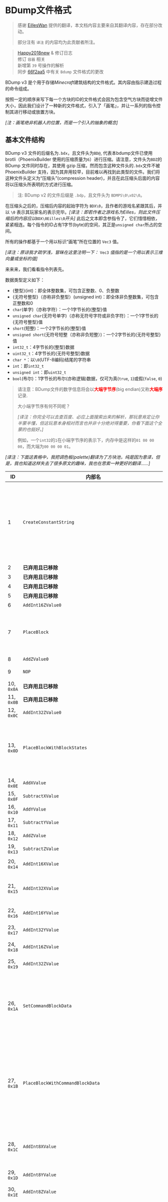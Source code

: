 # BDump文件格式

> 感谢 [EillesWan](https://github.com/EillesWan) 提供的翻译，本文档内容主要来自其翻译内容，存在部分改动。
>
> 部分注有 `译注` 的内容均为此贡献者所注。


> [Happy2018new](https://github.com/Happy2018new) & 修订日志<br/>
> 修订 `容器` 相关<br/>
> 新增第 `39` 号操作的解析<br/>
> 同步 [66f2aa5](https://github.com/LNSSPsd/PhoenixBuilder/commit/66f2aa5b129e51a2154b64e5ff8bffc15290cf02) 中有关 `Bdump` 文件格式的更改


BDump v3 是个用于存储*Minecraft*建筑结构的文件格式。其内容由指示建造过程的命令组成。

按照一定的顺序来写下每一个方块的ID的文件格式会因为包含空气方块而徒增文件大小，因此我们设计了一种新的文件格式，引入了「画笔」，并让一系列的指令控制其进行移动或放置方块。

*\[注：画笔绝非机器人的位置，而是一个引入的抽象的概念\]*










## 基本文件结构

BDump v3 文件的后缀名为`.bdx`，且文件头为`BD@`, 代表本bdump文件已使用 brotli（PhoenixBuilder 使用的压缩质量为`6`）进行压缩。请注意，文件头为`BDZ`的 BDump 文件同时存在，其使用 gzip 压缩，然而包含这种文件头的`.bdx`文件不被 PhoenixBuilder 支持，因为其弃用较早，目前难以再找到此类型的文件。我们将这种文件头定义为“压缩头”(compression header)，并且在此压缩头后面的内容将以压缩头所表明的方式进行压缩。

> 注: BDump v2 的文件后缀是 `.bdp`，且文件头为 `BDMPS\0\x02\0`。

在压缩头之后的，压缩后内容的起始字符为 `BDX\0`，且作者的游戏名紧跟其后，并以 `\0` 表示其玩家名的表示完毕。*\[译注：即若作者之游戏名为Eilles，则此文件压缩后的内容应以*`BDX\0Eilles\0`*开头\]* 此后之文本即含参指令了，它们惜惜相依，紧紧相连。每个指令的ID占有1字节(byte)的空间，其正是`unsigned char`所占的空间。

所有的操作都基于一个用以标识“画笔”所在位置的 `Vec3` 值。

*\[译注：原谅我才疏学浅，冒昧在这里注明一下：* `Vec3` *值指的是一个用以表示三维向量或坐标的值\]*

来来来，我们看看指令列表先。

数据类型定义如下：

* {整型}(int)：即全体整数集，可包含正整数、0、负整数
* {无符号整型}（亦称非负整型）(unsigned int)：即全体非负整数集，可包含正整数和0
* `char`(单字)（亦称字符）：一个1字节长的{整型}值
* `unsigned char`(无符号单字)（亦称无符号字符或非负字符）：一个1字节长的{无符号整型}值
* `short`(短整)：一个2字节长的{整型}值
* `unsigned short`(无符号短整（亦称非负短整）)：一个2字节长的{无符号整型}值
* `int32_t`：4字节长的{整型}数据
* `uint32_t`：4字节长的{无符号整型}数据
* `char *`：以`\0`(UTF-8编码)结尾的字符串
* `int`：即`int32_t`
* `unsigned int`：即`uint32_t`
* `bool`(布尔)：1字节长的布尔(亦称逻辑)数据，仅可为真(`true`, `1`)或假(`false`, `0`)

> 请注意：BDump文件的数字信息将会以<font style="color:red;">**大端字节序**</font>(big endian)又称<font style="color:red;">**大端序**</font>记录.
>
> 大小端字节序有何不同呢？
>
> *\[译注：你完全可以去查百度、必应上面搜索出来的解析，那玩意肯定让你半蒙半懂，但这玩意本身相对而言也并非十分绝对得重要，你看下面这个全蒙的也挺好。\]*
>
> 例如，一个`int32`的`1`在小端字节序的表示下，内存中是这样的`01 00 00 00`，而大端为`00 00 00 01`。

*\[译注：下面这表格中，我把调色板(palette)翻译为了方块池，纯是因为意译，但是，我也知道这样失去了很多原文的趣味，我也在思索一种更好的翻译……\]*

| ID                | 内部名                                     | 描述                                                         | 参数                                                         |
| ----------------- | ------------------------------------------ | ------------------------------------------------------------ | ------------------------------------------------------------ |
| 1                 | `CreateConstantString`                     | 将特定的 `字符串` 放入 `方块池` 。`字符串` 在 `方块池` 中的 `ID` 将按照调用此命令的顺序进行排序。如：你第一次调用这个命令的时候，对应 `字符串` 的 `ID` 为 `0` ，第二次就是 `1` 了。你最多只能添加到 `65535`<br/>*\[译注：通常情况下，`字符串` 是一个方块的 `英文ID名` ，如 `glass` \]* | `char *constantString` |
| 2                 | **已弃用且已移除**                          | - | - |
| 3                 | **已弃用且已移除**                          | - | - |
| 4                 | **已弃用且已移除**                          | - | - |
| 5                 | **已弃用且已移除**                          | - | - |
| 6                 | `AddInt16ZValue0`                          | 将画笔的 `Z` 坐标增加 `value` | `unsigned short value` |
| 7                 | `PlaceBlock`                               | 在画笔所在位置放置一个方块。同时指定欲放置的方块的 `数据值(附加值)` 为 `blockData` ，且该方块在方块池中的 `ID` 为 `blockConstantStringID` | `unsigned short blockConstantStringID`<br/>`unsigned short blockData` |
| 8                 | `AddZValue0`                               | 将画笔的 `Z` 坐标增加 `1` | - |
| 9                 | `NOP`                                      | 摆烂，即不进行操作(`No Operation`) | - |
| 10, `0x0A`        | **已弃用且已移除**                          | - | - |
| 11, `0x0B`        | **已弃用且已移除**                          | - | - |
| 12, `0x0C`        | `AddInt32ZValue0`                          | 将画笔的 `Z` 坐标增加 `value` | `unsigned int value` |
| 13, `0x0D`        | `PlaceBlockWithBlockStates`                | 在画笔所在位置放置一个方块。同时指定欲放置的方块的 `方块状态` 为 `blockStatesString` ，且该方块在方块池中的 `ID` 为 `blockConstantStringID`<br/> `方块状态` 的格式形如 `["color":"orange"]` | `unsigned short blockConstantStringID`<br/>`char *blockStatesString` |
| 14, `0x0E`        | `AddXValue`                                | 将画笔的 `X` 坐标增加 `1` | - |
| 15, `0x0F`        | `SubtractXValue`                           | 将画笔的 `X` 坐标减少 `1` | - |
| 16, `0x10`        | `AddYValue`                                | 将画笔的 `Y` 坐标增加 `1` | - |
| 17, `0x11`        | `SubtractYValue`                           | 将画笔的 `Y` 坐标减少 `1` | - |
| 18, `0x12`        | `AddZValue`                                | 将画笔的 `Z` 坐标增加 `1` | - |
| 19, `0x13`        | `SubtractZValue`                           | 将画笔的 `Z` 坐标减少 `1` | - |
| 20, `0x14`        | `AddInt16XValue`                           | 将画笔的 `X` 坐标增加 `value` 且 `value` 可正可负，亦或 `0` | `short value` |
| 21, `0x15`        | `AddInt32XValue`                           | 将画笔的 `X` 坐标增加 `value`<br/>此指令与上一命令的不同点是此指令使用 `int32_t` 作为其参数 | `int value` |
| 22, `0x16`        | `AddInt16YValue`                           | 将画笔的 `Y` 坐标增加 `value` （同上理） | `short value` |
| 23, `0x17`        | `AddInt32YValue`                           | 将画笔的 `Y` 坐标增加 `value` （同上理） | `int value` |
| 24, `0x18`        | `AddInt16ZValue`                           | 将画笔的 `Z` 坐标增加 `value` （同上理） | `short value` |
| 25, `0x19`        | `AddInt32ZValue`                           | 将画笔的 `Z` 坐标增加 `value` （同上理） | `int value` |
| 26, `0x1A`        | `SetCommandBlockData`                      | **(推荐使用 `36` 号命令)** 在画笔当前位置的方块设置指令方块的数据 *\[译注：这里可能是说，无论是啥方块都可以加指令方块的数据，但是嘞，只有指令方块才能起效\]* | `unsigned int mode {脉冲=0, 重复=1, 连锁=2}`<br/>`char *command`<br/>`char *customName`<br/>`char *lastOutput (此项无效，可被设为 '\0')`<br/>`int tickdelay`<br/>`bool executeOnFirstTick`<br/>`bool trackOutput`<br/>`bool conditional`<br/>`bool needsRedstone` |
| 27, `0x1B`        | `PlaceBlockWithCommandBlockData`           | **(推荐使用 `36` 号命令)** 在画笔当前位置放置方块池中 `ID` 为 `blockConstantStringID` 的方块，且该方块的 `方块数据值(附加值)` 为 `blockData` 。放置完成后，为这个方块设置 `命令方块` 的数据(若可行的话) | `unsigned short blockConstantStringID`<br/>`unsigned short blockData`<br/>`unsigned int mode {脉冲=0, 重复=1, 连锁=2}`<br/>`char *command`<br/>`char *customName`<br/>`char *lastOutput (此项无效，可被设为 '\0')`<br/>`int tickdelay`<br/>`bool executeOnFirstTick`<br/>`bool trackOutput`<br/>`bool conditional`<br/>`bool needRedstone` |
| 28, `0x1C`        | `AddInt8XValue`                            | 将画笔的 `X` 坐标增加 `value`<br/>此指令与命令 `AddInt16XValue(20) `的不同点是此指令使用 `char` 作为其参数 | `char value //int8_t value` |
| 29, `0x1D`        | `AddInt8YValue`                            | 将画笔的 `Y` 坐标增加 `value` （同上理） | `char value //int8_t value` |
| 30, `0x1E`        | `AddInt8ZValue`                            | 将画笔的 `Z` 坐标增加 `value` （同上理） | `char value //int8_t value` |
| 31, `0x1F`        | `UseRuntimeIDPool`                         | 使用预设的 `运行时ID方块池`<br/>`poolId`(预设ID) 是 PhoenixBuilder 内的值。网易MC( 1.17.0 @ 2.0.5 )下的 `poolId` 被我们定为 `117`。 每一个 `运行时ID` 都对应着一个方块，而且包含其 `方块数据值(附加值)`<br/>相关内容详见 [PhoenixBuilder/resources](https://github.com/LNSSPsd/PhoenixBuilder/tree/main/resources)<br/>**已不再在新版本中被使用** | `unsigned char poolId` |
| 32, `0x20`        | `PlaceRuntimeBlock`                        | 使用特定的 `运行时ID` 在当前画笔的位置放置方块 | `unsigned short runtimeId`                                   |
| 33, `0x21`        | `placeBlockWithRuntimeId`                  | 使用特定的 `运行时ID` 在当前画笔的位置放置方块 | `unsigned int runtimeId`                                     |
| 34, `0x22`        | `PlaceRuntimeBlockWithCommandBlockData`    | 使用特定的 `运行时ID` 在当前画笔的位置放置命令方块，并设置其数据 | `unsigned short runtimeId`<br/>`unsigned int mode {脉冲=0, 重复=1, 连锁=2}`<br/>`char *command`<br/>`char *customName`<br/>`char *lastOutput (此项无效，可被设为 '\0')`<br/>`int tickdelay`<br/>`bool executeOnFirstTick`<br/>`bool trackOutput`<br/>`bool conditional`<br/>`bool needRedstone` |
| 35, `0x23`        | `PlaceRuntimeBlockWithCommandBlockDataAndUint32RuntimeID` | 使用特定的 `运行时ID` 在当前画笔的位置放置指令方块，并设置其数据 | `unsigned int runtimeId`<br/>`unsigned int mode {脉冲 = 0, 循环 = 1, 连锁 = 2}`<br/>`char *command`<br/>`char *customName`<br/>`char *lastOutput (此项无效，可被设为 '\0')`<br/>`int tickdelay`<br/>`bool executeOnFirstTick`<br/>`bool trackOutput`<br/>`bool conditional`<br/>`bool needRedstone` |
| 36, `0x24`        | `PlaceCommandBlockWithCommandBlockData`    | 根据给定的 `方块数据值(附加值)` 在当前画笔所在位置放置一个指令方块，并设置其数据值 | `unsigned short data`<br/>`unsigned int mode {脉冲 = 0, 循环 = 1, 连锁 = 2}`<br/>`char *command`<br/>`char *customName`<br/>`char *lastOutput (此项无效，可被设为 '\0')`<br/>`int tickdelay`<br/>`bool executeOnFirstTick`<br/>`bool trackOutput`<br/>`bool conditional`<br/>`bool needRedstone` |
| 37, `0x25`        | `PlaceRuntimeBlockWithChestData`           | 在画笔所在位置放置一个 `runtimeId`(特定的 `运行时ID`) 所表示的方块(如箱子、熔炉、唱片机等)，并向此方块载入数据<br/>其中 `slotCount` 的数据类型为 `unsigned char`，因为我的世界用一个字节来存储物品栏编号。此参数指的是要载入的次数，即要载入的 `ChestData` 结构体数量 | `unsigned short runtimeId` <br/> `unsigned char slotCount` <br/> `struct ChestData data` |
| 38, `0x26`        | `PlaceRuntimeBlockWithChestDataAndUint32RuntimeID` | 在画笔所在位置放置一个 `runtimeId`(特定的 `运行时ID`) 所表示的方块(如箱子、熔炉、唱片机等)，并向此方块载入数据<br/>其中 `slotCount` 的数据类型为 `unsigned char`，因为我的世界用一个字节来存储物品栏编号。此参数指的是要载入的次数，即要载入的 `ChestData` 结构体数量 | `unsigned int runtimeId`<br/>`unsigned char slotCount`<br/>`struct ChestData data` |
| 39, `0x27`        | `RecordBlockEntityData`                    | 记录画笔所在方块的 `方块实体` 数据，但亦可用于记录其他信息<br/>`uint32_t length` 指代 `unsigned char buffer[length]` 的具体长度，而 `unsigned char buffer[length]` 自身则用于记录信息<br/>应当说明的是，由于一些限制，`PhoenixBuilder` 在此处记录的字段不是完整的 `NBT`| `uint32_t length`<br>`unsigned char buffer[length]` |
| 88, `'X'`, `0x58` | `Terminate`                                | 停止读入。注意！虽然通常的结尾应该是 `XE` （2字节），但是用 `X` （1字节）是允许的 | - |
| 90, `0x5A`        | `isSigned` (此命令并非是一个真实的命令)      | 这是一个与其他命令功能稍有不同的命令，其参数应当出现在其前面，而这个指令呢也只能出现在文件的末尾。在不知道所以然的情况下，请不要使用它，因为无效的签名会使得 `PhoenixBuilder` 无法去构建你的结构。详见 `签名` 部分。 | `unsigned char signatureSize` |

此表为 bdump v4 到 2022/1/29 为止的全部指令。

此外，对于 `struct ChestData` 数据结构，应当如下：

```
struct ChestData {
	char *itemName;
	unsigned char count;
	unsigned short data;
	unsigned char slotID;
}
```


（下述内容的其中一部分目前未被更新，除去部分已经弃用的命令外，其余应当正常运作）










## 文件样例
下面是一些 `bdx` 文件的例子。
***

假设我们是一个熊孩子，来放置一个TNT在 `{3,5,6}`(**相对坐标**) 上，顺带地再放一个循环指令方块，里面写着 `kill @e[type=tnt]` 还加了悬浮字 `Kill TNT!` ，且始终启用，放在 `{3,6,6}` 上，再顺手一点，我们放一块恶臭的玻璃在 `{114514,15,1919810}` 上，一块恶臭的铁块在 `{114514,15,1919800}` 上。好了，那么未被压缩的 BDX 文件应为如下：

`BDX\0DEMO\0\x01tnt\0\x1C\x03\x01repeating_command_block\0\x01glass\0\x01iron_block\0\x1E\x06\x1D\x05\x07\0\0\0\0\x10\x1B\0\x01\0\0\x01kill @e[type=tnt]\0Kill TNT!\0\0\0\0\0\0\x01\x01\0\0\x1D\x09\x19\0\x1D\x4B\x3C\x15\0\x01\xBF\x4F\x07\0\x02\0\0\x1E\xF6\x07\0\x03\0\0XE`

下面是伪代码形式的指令表达法，便于我们观察此结构具体的运作模式。

```assembly
author 'DEMO\0'
CreateConstantString 'tnt\0' ; 方块ID: 0
AddInt8XValue 3 ; 画笔位置: {3,0,0}
CreateConstantString 'repeating_command_block\0' ; 方块ID: 1
CreateConstantString 'glass\0' ; 方块ID: 2
CreateConstantString 'iron_block\0' ; 方块ID: 3
AddInt8ZValue 6 ; 画笔位置: {3,0,6}
AddInt8YValue 5 ; 画笔位置: {3,5,6}
PlaceBlock (int16_t)0, (int16_t)0 ; TNT将会被放在 {3,5,6}
AddYValue ; *Y++, 画笔位置: {3,6,6}
PlaceCommandBlockWithCommandBlockData (int16_t)1, (int16_t)0, 1, 'kill @e[type=tnt]\0', 'Kill TNT!\0', '\0', (int32_t)0, 1, 1, 0, 0 ; 指令方块将会被放在 {3,6,6}
AddInt8YValue 9 ; 画笔位置: {3,15,6}
AddInt32ZValue 1919804 ; 1919810: 00 1D 4B 3C = 01d4b3ch, 画笔位置: {3,15,1919810}
AddInt32XValue 114511 ; 114511: 00 01 BF 4F = 01bf4fh, 画笔位置: {114514,15,1919810}
PlaceBlock (int16_t)2,(int16_t)0 ; 玻璃将会被放在 {114514,15,1919810}
AddInt8ZValue -10 ; -10: F6 = 0f6h, 画笔位置: {114514,15,1919800}
PlaceBlock (int16_t)3,(int16_t)0 ; 铁块 将会被放在 {114514,15,1919800}
Terminate
db 'E'
```
***
如果希望在画笔所在位置放置一个 `正在燃烧的熔炉` ，且这个 `正在燃烧的熔炉` 的第一格和第三格分别是 `苹果 * 3` 和 `钻石 * 64` ，则那么未被压缩的 BDX 文件应为如下：

`BDX\x00DEMO\x00\x1f\x75\x26\x00\x00\x15\x2c\x02apple\x00\x03\x00\x00\x00diamond\x00\x40\x00\x00\x02XE`

下面是伪代码形式的指令表达法，便于我们观察此结构具体的运作模式。

```assembly
author 'DEMO\0' ; 设置作者为 'DEMO'
UseRuntimeIDPool (unsigned char)117 ; 117: 75
PlaceRuntimeBlockWithChestDataAndUint32RuntimeID (unsigned int)5420, (unsigned char)2 , 'apple\x00', (unsigned char)3, (unsigned short)0, (unsigned char)0, 'diamond\x00', (unsigned char)64, (unsigned short)0, (unsigned char)2
Terminate
db 'E'
```

以下是关于上述用到的 `PlaceRuntimeBlockWithChestDataAndUint32RuntimeID` 的相关解析。<br>
|参数|解释|代码片段|其他/备注|
|-|-|-|-|
|`PlaceRuntimeBlockWithChestDataAndUint32RuntimeID (unsigned int)5420`|在画笔所在位置放置一个 `正在燃烧的熔炉`<br/>因为 `正在燃烧的熔炉` 在 `ID` 为 `117` 的 `运行时ID方块池` 中的 `ID` 是 `5420` |`\x26\x00\x00\x15\x2c`|`5420` 在 `16` 进制下，其 `大端字节序` 表达为 `\x00\x00\x15\x2c`<br/>`unsigned int` 是 `正整数型` ，因此有 `4` 个字节|
|`(unsigned char)2`|向 `正在燃烧的熔炉` 载入 `2` 次数据(载入 `2` 个 `ChestData` 结构体)|`\x02`|`2` 在 `16` 进制下，其 `大端字节序` 表达为 `\x02`<br/>`unsigned char` 是 `无符号字节型` ，因此有 `1` 个字节|
|`apple\x00`|放入 `苹果` |`apple\x00`|`char *` 是以 `\x00`(`UTF-8` 编码)结尾的字符串|
|`(unsigned char)3`|`苹果` 的数量为 `3`|`\x03`|`3` 在 `16` 进制下，其 `大端字节序` 表达为 `\x03`<br/>`unsigned char` 是 `无符号字节型` ，因此有 `1` 个字节|
|`(unsigned short)0`|`苹果` 的 `物品数据值` 为 `0`|`\x00\x00`|`0` 在 `16` 进制下，其 `大端字节序` 表达为 `\x00\x00`<br/>`unsigned short` 是 `无符号短整型` ，因此有 `2` 个字节|
|`(unsigned char)0`|将 `苹果` 放在第 `1` 个槽位|`\x00`|`0` 在 `16` 进制下，其 `大端字节序` 表达为 `\x00`<br/>`unsigned char` 是 `无符号字节型` ，因此有 `1` 个字节<br/>第一个槽位一般使用 `0` ，第二个槽位则为 `1` ，第三个槽位则为 `2` ，以此类推。|
|`diamond\x00`|放入 `钻石`|`diamond\x00`|`char *` 是以 `\x00`(`UTF-8` 编码)结尾的字符串|
|`(unsigned char)64`|`钻石` 的数量为 `64`|`\x40`|`64` 在 `16` 进制下，其 `大端字节序` 表达为 `\x40`<br/>`unsigned char` 是 `无符号字节型` ，因此有 `1` 个字节|
|`(unsigned short)0`|`钻石` 的 `物品数据值` 为 `0`|`\x00\x00`|`0` 在 `16` 进制下，其 `大端字节序` 表达为 `\x00\x00`<br/>`unsigned short` 是 `无符号短整型` ，因此有 `2` 个字节|
|`(unsigned char)2`|将 `钻石` 放在第 `3` 个槽位|`\x02`|`2` 在 `16` 进制下，其 `大端字节序` 表达为 `\x02`<br/>`unsigned char` 是 `无符号字节型` ，因此有 `1` 个字节<br/>第一个槽位一般使用 `0` ，第二个槽位则为 `1` ，第三个槽位则为 `2` ，以此类推。|

您可以在 [PhoenixBuilder/resources](https://github.com/LNSSPsd/PhoenixBuilder/tree/main/resources) 查看 `运行时ID方块池` 。<br>
本样例采用的是 [PhoenixBuilder/resources/blockRuntimeIDs/netease/runtimeIds_117.json](https://github.com/LNSSPsd/PhoenixBuilder/blob/main/resources/blockRuntimeIDs/netease/runtimeIds_117.json) 所述之版本。










## 签名
*PhoenixBuilder* 的 `0.3.5` 版本实现了一个 `bdump 文件签名系统` ，用以辨认文件**真正的**发布者。

请注意， `bdx` 文件可不必被签名，除非用户打开了 `-S`（严格）开关。但这并不妨碍你去给他签名，如果你为了签名而签名的话，则应确保其正常工作，因为 *PhoenixBuilder* 会拒绝处理签名不正确的 `bdx` 文件。

我们使用基于 `RSA` 的哈希方法对 `BDX` 文件进行 `签名` 。签名时，相应的服务器会为每个用户颁发一个单独的认证集，然后 *PhoenixBuilder* 用相应的 `私钥` 对文件进行 `签名` ，并向对应的硬编码服务器提供文件中根密钥链接的 `公钥` ，用于校验 `BDX` 文件的真实发布者。

有关 `签名` 的更多信息及详细细节，另见 `fastbuilder/bdump/utils.go` : `SignBDXNew`/`VerifyBDXNew`
